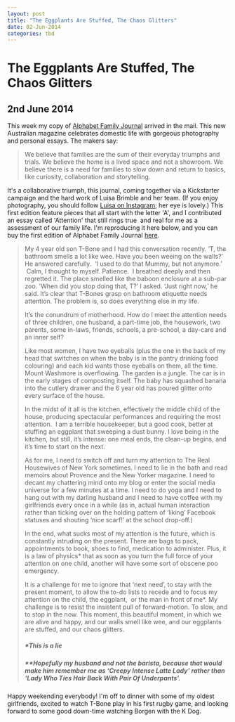 ```yaml
---
layout: post
title: "The Eggplants Are Stuffed, The Chaos Glitters"
date: 02-Jun-2014
categories: tbd
---
```


# The Eggplants Are Stuffed, The Chaos Glitters

## 2nd June 2014

This week my copy of <a href="http://www.alphabetfamilyjournal.com/">Alphabet Family Journal</a> arrived in the mail. This new Australian magazine celebrates domestic life with gorgeous photography and personal essays. The makers say:

<blockquote>We believe that families are the sum of their everyday triumphs and trials. We believe the home is a lived space and not a showroom. We believe there is a need for families to slow down and return to basics,   like curiosity,   collaboration and storytelling.</blockquote>

It's a collaborative triumph, this journal, coming together via a Kickstarter campaign and the hard work of Luisa Brimble and her team. (If you enjoy photography, you should follow <a href="http://instagram.com/luisabrimble">Luisa on Instagram</a>; her eye is lovely.) This first edition feature pieces that all start with the letter 'A', and I contributed an essay called 'Attention' that still rings true  and real for me as a assessment of our family life. I'm reproducing it here below, and you can buy the first edition of Alphabet Family Journal <a href="http://www.alphabetfamilyjournal.com/">here</a>.

<blockquote>My 4 year old son T-Bone and I had this conversation recently. ‘T, the bathroom smells a lot like wee. Have you been weeing on the walls?’ He answered carefully.  ‘I used to do that Mummy, but not anymore.’  Calm, I thought to myself. Patience.  I breathed deeply and then regretted it. The place smelled like the baboon enclosure at a sub-par zoo. 'When did you stop doing that, T?’ I asked. ‘Just right now,’ he said. It’s clear that T-Bones grasp on bathroom etiquette needs attention. The problem is, so does everything else in my life.

It’s the conundrum of motherhood. How do I meet the attention needs of three children, one husband, a part-time job, the housework, two parents, some in-laws, friends, schools, a pre-school, a day-care and an inner self?

Like most women, I have two eyeballs (plus the one in the back of my head that switches on when the baby is in the pantry drinking food colouring) and each kid wants those eyeballs on them, all the time. Mount Washmore is overflowing. The garden is a jungle. The car is in the early stages of composting itself. The baby has squashed banana into the cutlery drawer and the 6 year old has poured glitter onto every surface of the house.

In the midst of it all is the kitchen, effectively the middle child of the house, producing spectacular performances and requiring the most attention.  I am a terrible housekeeper, but a good cook, better at stuffing an eggplant that sweeping a dust bunny. I love being in the kitchen, but still, it’s intense: one meal ends, the clean-up begins, and it’s time to start on the next.

As for me, I need to switch off and turn my attention to The Real Housewives of New York sometimes. I need to lie in the bath and read memoirs about Provence and the New Yorker magazine. I need to decant my chattering mind onto my blog or enter the social media universe for a few minutes at a time. I need to do yoga and I need to hang out with my darling husband and I need to have coffee with my girlfriends every once in a while (as in, actual human interaction rather than ticking over on the holding pattern of ‘liking’ Facebook statuses and shouting ‘nice scarf!’ at the school drop-off.)

In the end, what sucks most of my attention is the future, which is constantly intruding on the present. There are bags to pack, appointments to book, shoes to find, medication to administer. Plus, it is a law of physics* that as soon as you turn the full force of your attention on one child, another will have some sort of obscene poo emergency.

It is a challenge for me to ignore that ‘next need’, to stay with the present moment, to allow the to-do lists to recede and to focus my attention on the child, the eggplant,  or the man in front of me*. My challenge is to resist the insistent pull of forward-motion. To slow, and to stop in the now. This moment, this beautiful moment, in which we are alive and happy, and our walls smell like wee, and our eggplants are stuffed, and our chaos glitters.

<h5>*This is a lie</h5>

<h5>**Hopefully my husband and not the barista, because that would make him remember me as ‘Creepy Intense Latte Lady’ rather than ‘Lady Who Ties Hair Back With Pair Of Underpants’.</h5>

</blockquote>

Happy weekending everybody! I'm off to dinner with some of my oldest girlfriends, excited to watch T-Bone play in his first rugby game, and looking forward to some good down-time watching Borgen with the K Dog.
